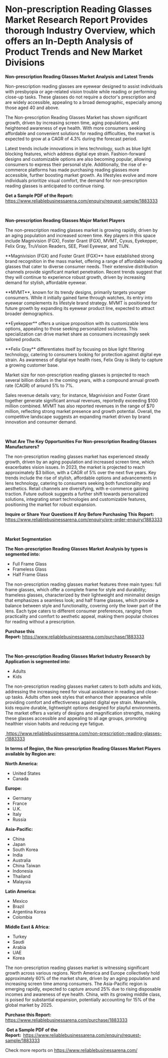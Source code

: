 <p><h1>Non-prescription Reading Glasses Market Research Report Provides thorough Industry Overview, which offers an In-Depth Analysis of Product Trends and New Market Divisions</h1></p><p><strong>Non-prescription Reading Glasses Market Analysis and Latest Trends</strong></p>
<p><p>Non-prescription reading glasses are eyewear designed to assist individuals with presbyopia or age-related vision trouble while reading or performing close-up tasks. These glasses do not require a doctor's prescription and are widely accessible, appealing to a broad demographic, especially among those aged 40 and above.</p><p>The Non-prescription Reading Glasses Market has shown significant growth, driven by increasing screen time, aging populations, and heightened awareness of eye health. With more consumers seeking affordable and convenient solutions for reading difficulties, the market is expected to grow at a CAGR of 4.3% during the forecast period. </p><p>Latest trends include innovations in lens technology, such as blue light blocking features, which address digital eye strain. Fashion-forward designs and customizable options are also becoming popular, allowing consumers to express their personal style. Additionally, the rise of e-commerce platforms has made purchasing reading glasses more accessible, further boosting market growth. As lifestyles evolve and more individuals prioritize visual comfort, the demand for non-prescription reading glasses is anticipated to continue rising.</p></p>
<p><strong>Get a Sample PDF of the Report:&nbsp;</strong> <a href="https://www.reliablebusinessarena.com/enquiry/request-sample/1883333?utm_campaign=2639&utm_medium=2&utm_source=Github&utm_content=ia&utm_term=06042025&utm_id=non-prescription-reading-glasses">https://www.reliablebusinessarena.com/enquiry/request-sample/1883333</a></p>
<p>&nbsp;</p>
<p><strong>Non-prescription Reading Glasses Major Market Players</strong></p>
<p><p>The non-prescription reading glasses market is growing rapidly, driven by an aging population and increased screen time. Key players in this space include Magnivision (FGX), Foster Grant (FGX), MVMT, Cyxus, Eyekepper, Felix Gray, TruVision Readers, SEE, Pixel Eyewear, and TIJN.</p><p>**Magnivision (FGX) and Foster Grant (FGX)** have established strong brand recognition in the mass market, offering a range of affordable reading glasses that cater to diverse consumer needs. Their extensive distribution channels provide significant market penetration. Recent trends suggest that they will continue to experience robust growth, driven by increasing demand for stylish, affordable eyewear.</p><p>**MVMT**, known for its trendy designs, primarily targets younger consumers. While it initially gained fame through watches, its entry into eyewear complements its lifestyle brand strategy. MVMT is positioned for future growth by expanding its eyewear product line, expected to attract broader demographics.</p><p>**Eyekepper** offers a unique proposition with its customizable lens options, appealing to those seeking personalized solutions. This specialization can drive market share as consumers increasingly seek tailored products.</p><p>**Felix Gray** differentiates itself by focusing on blue light filtering technology, catering to consumers looking for protection against digital eye strain. As awareness of digital eye health rises, Felix Gray is likely to capture a growing customer base.</p><p>Market size for non-prescription reading glasses is projected to reach several billion dollars in the coming years, with a compound annual growth rate (CAGR) of around 5% to 7%. </p><p>Sales revenue details vary; for instance, Magnivision and Foster Grant together generate significant annual revenues, reportedly exceeding $100 million combined. MVMT has also reported revenues in the range of $70 million, reflecting strong market presence and growth potential. Overall, the competitive landscape suggests an expanding market driven by brand innovation and consumer demand.</p></p>
<p>&nbsp;</p>
<p><strong>What Are The Key Opportunities For Non-prescription Reading Glasses Manufacturers?</strong></p>
<p><p>The non-prescription reading glasses market has experienced steady growth, driven by an aging population and increased screen time, which exacerbates vision issues. In 2023, the market is projected to reach approximately $3 billion, with a CAGR of 5% over the next five years. Key trends include the rise of stylish, affordable options and advancements in lens technology, catering to consumers seeking both functionality and aesthetics. Retail channels are diversifying, with e-commerce gaining traction. Future outlook suggests a further shift towards personalized solutions, integrating smart technologies and customizable features, positioning the market for robust expansion.</p></p>
<p><strong>Inquire or Share Your Questions If Any Before Purchasing This Report:</strong> <a href="https://www.reliablebusinessarena.com/enquiry/pre-order-enquiry/1883333?utm_campaign=2639&utm_medium=2&utm_source=Github&utm_content=ia&utm_term=06042025&utm_id=non-prescription-reading-glasses">https://www.reliablebusinessarena.com/enquiry/pre-order-enquiry/1883333</a></p>
<p>&nbsp;</p>
<p><strong>Market Segmentation</strong></p>
<p><strong>The Non-prescription Reading Glasses Market Analysis by types is segmented into:</strong></p>
<p><ul><li>Full Frame Glass</li><li>Frameless Glass</li><li>Half Frame Glass</li></ul></p>
<p><p>The non-prescription reading glasses market features three main types: full frame glasses, which offer a complete frame for style and durability; frameless glasses, characterized by their lightweight and minimalist design that emphasizes a seamless look; and half frame glasses, which provide a balance between style and functionality, covering only the lower part of the lens. Each type caters to different consumer preferences, ranging from practicality and comfort to aesthetic appeal, making them popular choices for reading without a prescription.</p></p>
<p><strong>Purchase this Report:&nbsp;</strong><a href="https://www.reliablebusinessarena.com/purchase/1883333?utm_campaign=2639&utm_medium=2&utm_source=Github&utm_content=ia&utm_term=06042025&utm_id=non-prescription-reading-glasses">https://www.reliablebusinessarena.com/purchase/1883333</a></p>
<p>&nbsp;</p>
<p><strong>The Non-prescription Reading Glasses Market Industry Research by Application is segmented into:</strong></p>
<p><ul><li>Adults</li><li>Kids</li></ul></p>
<p><p>The non-prescription reading glasses market caters to both adults and kids, addressing the increasing need for visual assistance in reading and close-up tasks. Adults often seek styles that enhance their appearance while providing comfort and effectiveness against digital eye strain. Meanwhile, kids require durable, lightweight options designed for playful environments. The market offers a variety of designs and magnification strengths, making these glasses accessible and appealing to all age groups, promoting healthier vision habits and reducing eye fatigue.</p></p>
<p><a href="https://www.reliablebusinessarena.com/non-prescription-reading-glasses-r1883333?utm_campaign=2639&utm_medium=2&utm_source=Github&utm_content=ia&utm_term=06042025&utm_id=non-prescription-reading-glasses">&nbsp;https://www.reliablebusinessarena.com/non-prescription-reading-glasses-r1883333</a></p>
<p><strong>In terms of Region, the Non-prescription Reading Glasses Market Players available by Region are:</strong></p>
<p>
    <p> <strong> North America: </strong>
        <ul>
            <li>United States</li>
            <li>Canada</li>
        </ul>
        </p> 
    <p> <strong> Europe: </strong>
        <ul>
            <li>Germany</li>
            <li>France</li>
            <li>U.K.</li>
            <li>Italy</li>
            <li>Russia</li>
        </ul>
        </p> 
    <p> <strong> Asia-Pacific: </strong>
        <ul>
            <li>China</li>
            <li>Japan</li>
            <li>South Korea</li>
            <li>India</li>
            <li>Australia</li>
            <li>China Taiwan</li>
            <li>Indonesia</li>
            <li>Thailand</li>
            <li>Malaysia</li>
        </ul>
        </p> 
    <p> <strong> Latin America: </strong>
        <ul>
            <li>Mexico</li>
            <li>Brazil</li>
            <li>Argentina Korea</li>
            <li>Colombia</li>
        </ul>
        </p> 
    <p> <strong> Middle East & Africa: </strong>
        <ul>
            <li>Turkey</li>
            <li>Saudi</li>
            <li>Arabia</li>
            <li>UAE</li>
            <li>Korea</li>
        </ul>
    </p>
    </p>
<p><p>The non-prescription reading glasses market is witnessing significant growth across various regions. North America and Europe collectively hold approximately 60% of the market share, driven by an aging population and increasing screen time among consumers. The Asia-Pacific region is emerging rapidly, expected to capture around 25% due to rising disposable incomes and awareness of eye health. China, with its growing middle class, is poised for substantial expansion, potentially accounting for 15% of the global market by 2025.</p></p>
<p><strong>Purchase this Report: </strong><a href="https://www.reliablebusinessarena.com/purchase/1883333?utm_campaign=2639&utm_medium=2&utm_source=Github&utm_content=ia&utm_term=06042025&utm_id=non-prescription-reading-glasses">https://www.reliablebusinessarena.com/purchase/1883333</a></p>
<p>&nbsp;<strong>Get a Sample PDF of the Report:&nbsp;&nbsp;</strong><a href="https://www.reliablebusinessarena.com/enquiry/request-sample/1883333?utm_campaign=2639&utm_medium=2&utm_source=Github&utm_content=ia&utm_term=06042025&utm_id=non-prescription-reading-glasses">https://www.reliablebusinessarena.com/enquiry/request-sample/1883333</a></p>
<p><strong></strong></p>
<p>Check more reports on <a href="https://www.reliablebusinessarena.com/?utm_campaign=2639&utm_medium=2&utm_source=Github&utm_content=ia&utm_term=06042025&utm_id=non-prescription-reading-glasses">https://www.reliablebusinessarena.com/</a></p>